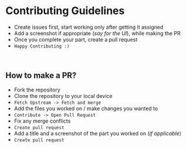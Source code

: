 # Contributing Guidelines

- Create issues first, start working only after getting it assigned
- Add a screenshot if appropriate (_say for the UI_), while making the PR
- Once you complete your part, create a pull request
- ```Happy Contributing :) ```

<br>

## How to make a PR?

- Fork the repository
- Clone the repository to your local device
- ```Fetch Upstream -> Fetch and merge```
- Add the files you worked on / make changes you wanted to
- ```Contribute -> Open Pull Request```
- Fix any merge conflicts
- ```Create pull request```
- Add a title and a screenshot of the part you worked on (_if applicable_)
- ```Create pull request```

